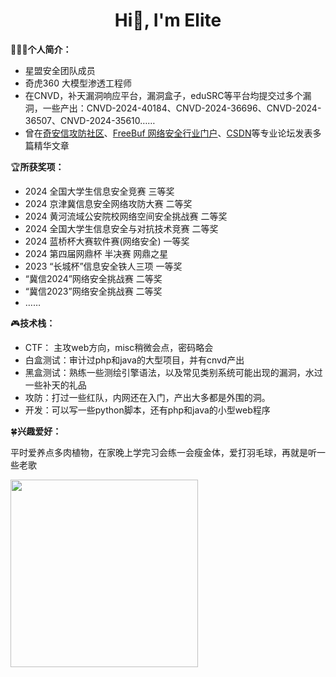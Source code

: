 <h1 align="center">Hi🎉, I'm Elite</h1>

🧑🏻‍💻**个人简介：**

- 星盟安全团队成员
- 奇虎360 大模型渗透工程师
- 在CNVD，补天漏洞响应平台，漏洞盒子，eduSRC等平台均提交过多个漏洞，一些产出：CNVD-2024-40184、CNVD-2024-36696、CNVD-2024-36507、CNVD-2024-35610……
- 曾在[奇安信攻防社区](https://forum.butian.net/people/20163)、[FreeBuf 网络安全行业门户](https://www.freebuf.com/author/FreeBuf_445771)、[CSDN](https://blog.csdn.net/Elite__zhb)等专业论坛发表多篇精华文章

🏆**所获奖项：**

- 2024 全国大学生信息安全竞赛 三等奖
- 2024 京津冀信息安全网络攻防大赛 二等奖
- 2024 黄河流域公安院校网络空间安全挑战赛 二等奖
- 2024 全国大学生信息安全与对抗技术竞赛 二等奖
- 2024 蓝桥杯大赛软件赛(网络安全) 一等奖
- 2024 第四届网鼎杯 半决赛 网鼎之星
- 2023 “长城杯”信息安全铁人三项 一等奖
- “冀信2024”网络安全挑战赛 二等奖
- “冀信2023”网络安全挑战赛 二等奖
- ……

🎮**技术栈：**

- CTF： 主攻web方向，misc稍微会点，密码略会
- 白盒测试：审计过php和java的大型项目，并有cnvd产出
- 黑盒测试：熟练一些测绘引擎语法，以及常见类别系统可能出现的漏洞，水过一些补天的礼品
- 攻防：打过一些红队，内网还在入门，产出大多都是外围的洞。
- 开发：可以写一些python脚本，还有php和java的小型web程序

🍀**兴趣爱好：**

平时爱养点多肉植物，在家晚上学完习会练一会瘦金体，爱打羽毛球，再就是听一些老歌

<img src="https://rs.wzznft.com/i/2024/10/14/ucu6jt.jpg" alt="" width="300" />

